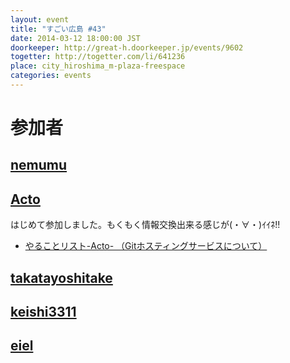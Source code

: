 ```yaml
---
layout: event
title: "すごい広島 #43"
date: 2014-03-12 18:00:00 JST
doorkeeper: http://great-h.doorkeeper.jp/events/9602
togetter: http://togetter.com/li/641236
place: city_hiroshima_m-plaza-freespace
categories: events
---
```


# 参加者


## [nemumu](https://github.com/nemumu)


## [Acto](https://github.com/Acto)

はじめて参加しました。もくもく情報交換出来る感じが(・∀・)ｲｲﾈ!!

* [やることリスト-Acto- （Gitホスティングサービスについて）](https://github.com/great-h/great-h.github.io/issues/739)


## [takatayoshitake](http://twitter.com/takatayoshitake)


## [keishi3311](https://github.com/keishi3311)


## [eiel](http://eiel.info/)

